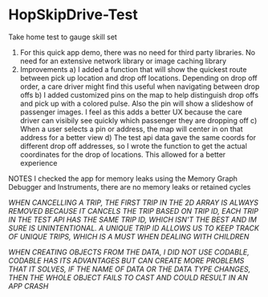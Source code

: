 # HopSkipDrive-Test
Take home test to gauge skill set

1) For this quick app demo, there was no need for third party libraries. No need for an extensive network library or image caching library
2) Improvements
 a) I added a function that will show the quickest route between pick up location and drop off locations. Depending on drop off order, a care driver might find this useful when navigating between drop offs
 b) I added customized pins on the map to help distinguish drop offs and pick up with a colored pulse. Also the pin will show a slideshow of passenger images. I feel as this adds a better UX because the care driver can visibily see quickly which passenger they are dropping off
 c) When a user selects a pin or address, the map will center in on that address for a better view
 d) The test api data gave the same coords for different drop off addresses, so I wrote the function to get the actual coordinates for the drop of locations. This allowed for a better experience

NOTES
I checked the app for memory leaks using the Memory Graph Debugger and Instruments, there are no memory leaks or retained cycles 

*WHEN CANCELLING A TRIP, THE FIRST TRIP IN THE 2D ARRAY IS ALWAYS REMOVED BECAUSE IT CANCELS THE TRIP BASED ON TRIP ID,
EACH TRIP IN THE TEST API HAS THE SAME TRIP ID, WHICH ISN'T THE BEST AND IM SURE IS UNINTENTIONAL. 
A UNIQUE TRIP ID ALLOWS US TO KEEP TRACK OF UNIQUE TRIPS, WHICH IS A MUST WHEN DEALING WITH CHILDREN*
 
*WHEN CREATING OBJECTS FROM THE DATA, I DID NOT USE CODABLE,
CODABLE HAS ITS ADVANTAGES BUT CAN CREATE MORE PROBLEMS THAT IT SOLVES, IF THE NAME OF DATA OR THE DATA TYPE CHANGES, THEN THE WHOLE OBJECT FAILS TO CAST AND COULD RESULT IN AN APP CRASH*
 
